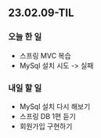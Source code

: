 ## 23.02.09-TIL

### 오늘 한 일
- 스프링 MVC 복습 
- MySql 설치 시도 -> 실패 

### 내일 할 일
- MySql 설치 다시 해보기
- 스프링 DB 1편 듣기
- 회원가입 구현하기
